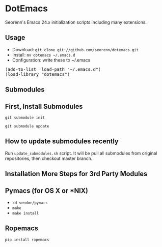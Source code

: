 DotEmacs
========

Seorenn's Emacs 24.x initialization scripts including many extensions.

Usage
-----

* Download: `git clone git://github.com/seorenn/dotemacs.git`
* Install: `mv dotemacs ~/.emacs.d`
* Configuration: write these to ~/.emacs

<pre>
(add-to-list 'load-path "~/.emacs.d")
(load-library "dotemacs")
</pre>

Submodules
----------

## First, Install Submodules

<code>git submodule init</code>

<code>git submodule update</code>

## How to update submodules recently

Run <code>update_submodules.sh</code> script. It will be pull all submodules from original repositories, then checkout master branch.

Installation More Steps for 3rd Party Modules
---------------------------------------------

## Pymacs (for OS X or *NIX)

* <code>cd vendor/pymacs</code>
* <code>make</code>
* <code>make install</code>

## Ropemacs

<code>pip install ropemacs</code>
